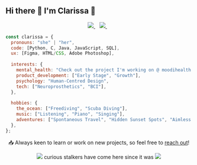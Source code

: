 <!-- MAKE A BANNER -->

## Hi there 👋 I'm Clarissa 🤡

<p align='center'>
  <a href="https://www.linkedin.com/in/clarissa-onie/">
    <img src="https://img.shields.io/badge/linkedin-%230077B5.svg?&style=for-the-badge&logo=linkedin&logoColor=white" />
  </a>&nbsp;&nbsp;
  <a href="https://instagram.com/onie_travels">
    <img src="https://img.shields.io/badge/instagram-%23E4405F.svg?&style=for-the-badge&logo=instagram&logoColor=white" />        
  </a>&nbsp;&nbsp;
</p>

<!-- 
FOR WHEN I HAVE MORE TO SHOW OFF!
![Repos Badge](https://badges.pufler.dev/repos/oniewankenobi?style=for-the-badge&color=red)  
![github stats](https://github-readme-stats.vercel.app/api?username=oniewankenobi&count_private=true&show_icons=true&theme=dracula)
-->

```javascript
const clarissa = {
  pronouns: "she" | "her",
  code: [Python, C, Java, JavaScript, SQL],
  ux: [Figma, HTML/CSS, Adobe Photoshop],
  
  interests: {
    mental_health: "Check out the project I'm working on @ moodihealth.com!",
    product_development: ["Early Stage", "Growth"],
    psychology: "Human-Centred Design",
    tech: ["Neuroprosthetics", "BCI"],
  },
  
  hobbies: {
    the_ocean: ["Freediving", "Scuba Diving"],
    music: ["Listening", "Piano", "Singing"],
    adventures: ["Spontaneous Travel", "Hidden Sunset Spots", "Aimless Wanders"]
  },
};
```
<p align='center'>
  📥 Always keen to learn or work on new projects, so feel free to <a href='www.linkedin.com/in/clarissa-onie'>reach out</a>!
</p>

<p align='center'>
  <a href="#"><img src="https://badges.pufler.dev/visits/oniewankenobi/oniewankenobi?color=black&logo=github&a=0"></a> curious stalkers have come here since it was
  <a href='#'><img src="https://badges.pufler.dev/created/oniewankenobi/oniewankenobi?color=black"></a>
</p>

<!--
I'm [Clarissa](https://www.linkedin.com/in/clarissa-onie/)!  
🎓 Computer Science & Neuroscience.  
🧠 I'm passionate about mental health, and am working on a [project](moodihealth.com) to create an accessible solution for those in distress.  
📖 I'm also interested in early stage product development, the psychology behind human-centred design, and tech such as neuroprotesthetics and BCI.    
🌏 I love the ocean (freediving, scuba diving), music (listening _and_ playing), and scoping out hidden sunset spots.  
📥 Always keen to learn or work on new projects, so feel free to reach out!

-->
